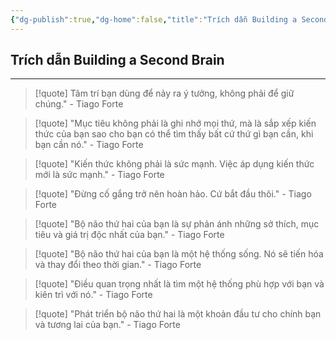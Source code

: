 ```yaml
---
{"dg-publish":true,"dg-home":false,"title":"Trích dẫn Building a Second Brain","date":"2025-01-31","tags":["book","books/building-second-brain"],"dg-path":"Books/Building a Second Brain/Trích dẫn Building a Second Brain.md","permalink":"/books/building-a-second-brain/trich-dan-building-a-second-brain/","dgPassFrontmatter":true,"updated":"2025-01-31T09:46:33.429+07:00"}
---
```



## Trích dẫn Building a Second Brain
---


> [!quote] 
> Tâm trí bạn dùng để nảy ra ý tưởng, không phải để giữ chúng." - Tiago Forte

> [!quote] 
> "Mục tiêu không phải là ghi nhớ mọi thứ, mà là sắp xếp kiến thức của bạn sao cho bạn có thể tìm thấy bất cứ thứ gì bạn cần, khi bạn cần nó." - Tiago Forte

> [!quote] 
> "Kiến thức không phải là sức mạnh. Việc áp dụng kiến thức mới là sức mạnh." - Tiago Forte


> [!quote]
> "Đừng cố gắng trở nên hoàn hảo. Cứ bắt đầu thôi." - Tiago Forte

> [!quote]
> "Bộ não thứ hai của bạn là sự phản ánh những sở thích, mục tiêu và giá trị độc nhất của bạn." - Tiago Forte

> [!quote]
> "Bộ não thứ hai của bạn là một hệ thống sống. Nó sẽ tiến hóa và thay đổi theo thời gian." - Tiago Forte

> [!quote]
> "Điều quan trọng nhất là tìm một hệ thống phù hợp với bạn và kiên trì với nó." - Tiago Forte

> [!quote]
> "Phát triển bộ não thứ hai là một khoản đầu tư cho chính bạn và tương lai của bạn." - Tiago Forte

